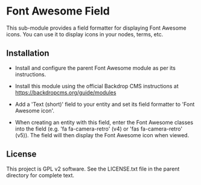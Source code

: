 Font Awesome Field
==================

This sub-module provides a field formatter for displaying Font Awesome icons.
You can use it to display icons in your nodes, terms, etc.

Installation
------------

- Install and configure the parent Font Awesome module as per its instructions.

- Install this module using the official Backdrop CMS instructions at
  https://backdropcms.org/guide/modules

- Add a 'Text (short)' field to your entity and set its field formatter to 'Font
  Awesome icon'.

- When creating an entity with this field, enter the Font Awesome classes into
  the field (e.g. 'fa fa-camera-retro' (v4) or 'fas fa-camera-retro' (v5)).
  The field will then display the Font Awesome icon when viewed.

License
-------

This project is GPL v2 software. See the LICENSE.txt file in the parent
directory for complete text.

